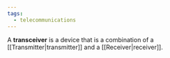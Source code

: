 ```yaml
---
tags:
  - telecommunications
---
```

A **transceiver** is a device that is a combination of a [[Transmitter|transmitter]] and a [[Receiver|receiver]]. 